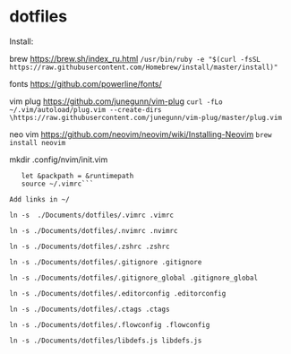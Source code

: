 # dotfiles
Install:

brew https://brew.sh/index_ru.html
```/usr/bin/ruby -e "$(curl -fsSL https://raw.githubusercontent.com/Homebrew/install/master/install)"```

fonts https://github.com/powerline/fonts/

vim plug https://github.com/junegunn/vim-plug
```curl -fLo ~/.vim/autoload/plug.vim --create-dirs \https://raw.githubusercontent.com/junegunn/vim-plug/master/plug.vim```


neo vim https://github.com/neovim/neovim/wiki/Installing-Neovim
```brew install neovim```

mkdir .config/nvim/init.vim

```set runtimepath^=~/.vim runtimepath+=~/.vim/after
   let &packpath = &runtimepath
   source ~/.vimrc```

Add links in ~/

ln -s  ./Documents/dotfiles/.vimrc .vimrc

ln -s ./Documents/dotfiles/.nvimrc .nvimrc

ln -s ./Documents/dotfiles/.zshrc .zshrc

ln -s ./Documents/dotfiles/.gitignore .gitignore

ln -s ./Documents/dotfiles/.gitignore_global .gitignore_global

ln -s ./Documents/dotfiles/.editorconfig .editorconfig

ln -s ./Documents/dotfiles/.ctags .ctags

ln -s ./Documents/dotfiles/.flowconfig .flowconfig

ln -s ./Documents/dotfiles/libdefs.js libdefs.js

